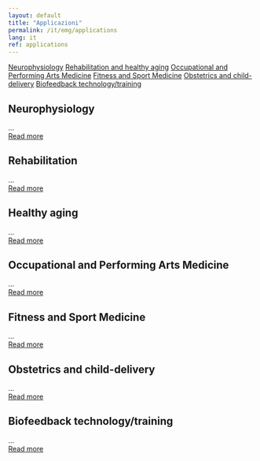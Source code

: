 ```yaml
---
layout: default
title: "Applicazioni"
permalink: /it/emg/applications
lang: it
ref: applications
---
```


<!-- APPLICAZIONI -->
<div class="row">
  <div class="container-fluid">
    <div class="row">
      <div class="col-lg-12 col-md-12 col-sm-12 col-xs-12 rm-tab-container">
          <div class="col-lg-3 col-md-3 col-sm-3 col-xs-3 rm-tab-menu">
            <div class="list-group">
              <a href="#" class="list-group-item active">Neurophysiology</a>
              <a href="#" class="list-group-item">Rehabilitation and healthy aging</a>
              <a href="#" class="list-group-item">Occupational and Performing Arts Medicine</a>
              <a href="#" class="list-group-item">Fitness and Sport Medicine</a>
              <a href="#" class="list-group-item">Obstetrics and child-delivery</a>
              <a href="#" class="list-group-item">Biofeedback technology/training</a>
            </div>
          </div>
          <div class="col-lg-9 col-md-9 col-sm-9 col-xs-9 rm-tab">
              <div class="rm-tab-content active">
                <h2>Neurophysiology</h2>
                ...<br/>
                <a href="{{ site.baseurl }}/en/emg/applications/neurophysiology">Read more</a>
              </div>
              <div class="rm-tab-content">
                <h2>Rehabilitation</h2>
                ...<br/>
                <a href="{{ site.baseurl }}/en/emg/applications/rehabilitation">Read more</a>
              </div>
              <div class="rm-tab-content">
                <h2>Healthy aging</h2>
                ...<br/>
                <a href="{{ site.baseurl }}/en/emg/applications/aging">Read more</a>
              </div>
              <div class="rm-tab-content">
                <h2>Occupational and Performing Arts Medicine</h2>
                ...<br/>
                <a href="{{ site.baseurl }}/en/emg/applications/occupational">Read more</a>
              </div>
              <div class="rm-tab-content">
                <h2>Fitness and Sport Medicine</h2>
                ...<br/>
                <a href="{{ site.baseurl }}/en/emg/applications/fitness">Read more</a>
              </div>
              <div class="rm-tab-content">
                <h2>Obstetrics and child-delivery</h2>
                ...<br/>
                <a href="{{ site.baseurl }}/en/emg/applications/obstetrics">Read more</a>
              </div>
              <div class="rm-tab-content">
                <h2>Biofeedback technology/training</h2>
                ...<br/>
                <a href="{{ site.baseurl }}/en/emg/applications/biofeedback">Read more</a>
              </div>
          </div>
      </div>
    </div>
  </div>
</div>